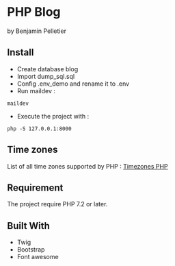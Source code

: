 # PHP Blog 
by Benjamin Pelletier
## Install
- Create database blog
- Import dump_sql.sql
- Config .env_demo and rename it to .env
- Run maildev :
 ```
maildev
 ```
- Execute the project with :
 ```
php -S 127.0.0.1:8000
 ```

## Time zones
List of all time zones supported by PHP : [Timezones PHP](https://www.php.net/manual/fr/timezones.php "Timezones")

## Requirement
The project require PHP 7.2 or later.

## Built With
- Twig
- Bootstrap
- Font awesome